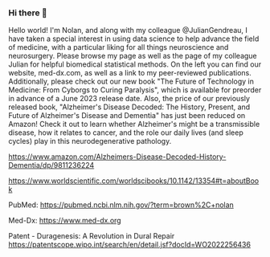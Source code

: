 ### Hi there 👋

Hello world! I'm Nolan, and along with my colleague @JulianGendreau, I have taken a special interest in using data science to help advance the field of medicine, with a particular liking for all things neuroscience and neurosurgery. Please browse my page as well as the page of my colleague Julian for helpful biomedical statistical methods. On the left you can find our website, med-dx.com, as well as a link to my peer-reviewed publications. Additionally, please check out our new book "The Future of Technology in Medicine: From Cyborgs to Curing Paralysis", which is available for preorder in advance of a June 2023 release date. Also, the price of our previously released book, "Alzheimer's Disease Decoded: The History, Present, and Future of Alzheimer's Disease and Dementia" has just been reduced on Amazon! Check it out to learn whether Alzheimer's might be a transmissible disease, how it relates to cancer, and the role our daily lives (and sleep cycles) play in this neurodegenerative pathology.

https://www.amazon.com/Alzheimers-Disease-Decoded-History-Dementia/dp/9811236224

https://www.worldscientific.com/worldscibooks/10.1142/13354#t=aboutBook

PubMed:
https://pubmed.ncbi.nlm.nih.gov/?term=brown%2C+nolan

Med-Dx:
https://www.med-dx.org

Patent - Duragenesis: A Revolution in Dural Repair
https://patentscope.wipo.int/search/en/detail.jsf?docId=WO2022256436

